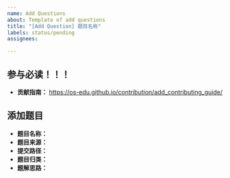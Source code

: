 ```yaml
---
name: Add Questions
about: Template of add questions
title: "[Add Question] 题目名称"
labels: status/pending
assignees: 

---
```


## 参与必读！！！

* **贡献指南：** https://os-edu.github.io/contribution/add_contributing_guide/

## 添加题目

* **题目名称：** 
* **题目来源：** 
* **提交路径：** 
* **题目归类：**
* **题解思路：**


